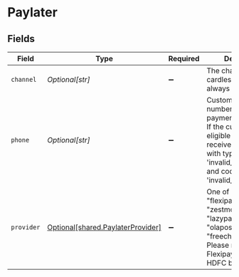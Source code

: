 # Paylater


## Fields

| Field                                                                                                                                                                                     | Type                                                                                                                                                                                      | Required                                                                                                                                                                                  | Description                                                                                                                                                                               |
| ----------------------------------------------------------------------------------------------------------------------------------------------------------------------------------------- | ----------------------------------------------------------------------------------------------------------------------------------------------------------------------------------------- | ----------------------------------------------------------------------------------------------------------------------------------------------------------------------------------------- | ----------------------------------------------------------------------------------------------------------------------------------------------------------------------------------------- |
| `channel`                                                                                                                                                                                 | *Optional[str]*                                                                                                                                                                           | :heavy_minus_sign:                                                                                                                                                                        | The channel for cardless EMI is always `link`                                                                                                                                             |
| `phone`                                                                                                                                                                                   | *Optional[str]*                                                                                                                                                                           | :heavy_minus_sign:                                                                                                                                                                        | Customers phone number for this payment instrument. If the customer is not eligible you will receive a 400 error with type as 'invalid_request_error' and code as 'invalid_request_error' |
| `provider`                                                                                                                                                                                | [Optional[shared.PaylaterProvider]](../../models/shared/paylaterprovider.md)                                                                                                              | :heavy_minus_sign:                                                                                                                                                                        | One of ["kotak", "flexipay", "zestmoney", "lazypay", "olapostpaid","simpl", "freechargepaylater"]. Please note that Flexipay is offered by HDFC bank                                      |